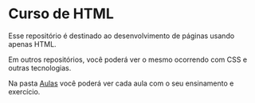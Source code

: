 # Curso de HTML
Esse repositório é destinado ao desenvolvimento de páginas usando apenas HTML. 

Em outros repositórios, você poderá ver o mesmo ocorrendo com CSS e outras tecnologias.

Na pasta <a href="https://github.com/Glimone/HTML/tree/main/Aulas">Aulas</a> você poderá ver cada aula com o seu ensinamento e exercício. 